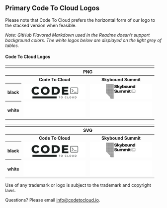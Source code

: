 ## Primary Code To Cloud Logos

Please note that Code To Cloud prefers the horizontal form of our logo to the stacked version when feasible.

*Note: GitHub Flavored Markdown used in the Readme doesn't support background colors. The white logos below are displayed on the light grey of tables.*

#### Code To Cloud Logos

<table>
    <tr>
    	<th colspan="7"></th>
    </tr>
    <tr>
        <th></th>
        <th colspan="3">PNG</th>
    </tr>
    <tr>
        <th></th>
        <th>Code To Cloud</th>
        <th>Skybound Summit</th>
    </tr>
    <tr>
        <th>black</th>
        <td><img src="/examples/images/code_to_cloud_black_logo.png" width="200"></td>
        <td><img src="/examples/images/skybound_black_logo.png" width="200"></td>
    </tr>
    <tr>
        <th>white</th>
        <td><img src="/examples/images/code_to_cloud_white_logo.png" width="200"></td>
        <td><img src="/examples/images/skybound_white_logo.png" width="200"></td>
    </tr>
</table>
<table>
    <tr>
    	<th colspan="7"></th>
    </tr>
    <tr>
        <th></th>
        <th colspan="3">SVG</th>
    </tr>
    <tr>
        <th></th>
        <th>Code To Cloud</th>
        <th>Skybound Summit</th>
    </tr>
    <tr>
        <th>black</th>
        <td><img src="/examples/images/code_to_cloud_black_logo.svg" width="200"></td>
        <td><img src="/examples/images/skybound_black_logo.svg" width="200"></td>
    </tr>
    <tr>
        <th>white</th>
        <td><img src="/examples/images/code_to_cloud_white_logo.svg" width="200"></td>
        <td><img src="/examples/images/skybound_white_logo.svg" width="200"></td>
    </tr>
</table>


Use of any trademark or logo is subject to the trademark and copyright laws.

Questions? Please email [info@codetocloud.io](mailto:codetocloud.io).